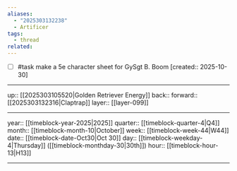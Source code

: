 ```yaml
---
aliases:
  - "2025303132238"
  - Artificer
tags:
  - thread
related:
---
```


- [ ] #task make a 5e character sheet for GySgt B. Boom  [created:: 2025-10-30]

***

up:: [[2025303105520|Golden Retriever Energy]]
back:: 
forward:: [[2025303132316|Claptrap]]
layer:: [[layer-099]]

***

year:: [[timeblock-year-2025|2025]]
quarter:: [[timeblock-quarter-4|Q4]]
month:: [[timeblock-month-10|October]]
week:: [[timeblock-week-44|W44]]
date:: [[timeblock-date-Oct30|Oct 30]]
day:: [[timeblock-weekday-4|Thursday]] ([[timeblock-monthday-30|30th]])
hour:: [[timeblock-hour-13|H13]]

***

